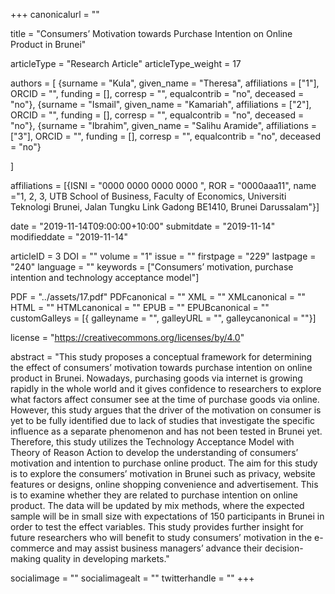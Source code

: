 +++
canonicalurl = ""

title = "Consumers’ Motivation towards Purchase Intention on Online Product in Brunei"

articleType = "Research Article"
articleType_weight = 17

authors = [
  {surname = "Kula",  given_name = "Theresa",  affiliations = ["1"],  ORCID = "", funding = [], corresp = "", equalcontrib = "no", deceased = "no"},
  {surname = "Ismail",  given_name = "Kamariah",  affiliations = ["2"],  ORCID = "", funding = [], corresp = "", equalcontrib = "no", deceased = "no"},
  {surname = "Ibrahim",  given_name = "Salihu Aramide",  affiliations = ["3"],  ORCID = "", funding = [], corresp = "", equalcontrib = "no", deceased = "no"}
  
]

affiliations = [{ISNI = "0000 0000 0000 0000 ", ROR = "0000aaa11", name ="1, 2, 3,  UTB School of Business, Faculty of Economics, Universiti Teknologi Brunei, Jalan Tungku Link Gadong BE1410, Brunei Darussalam"}]

date = "2019-11-14T09:00:00+10:00"
submitdate = "2019-11-14"
modifieddate = "2019-11-14"

articleID = 3
DOI = ""
volume = "1"
issue = ""
firstpage = "229"
lastpage = "240"
language = ""
keywords = ["Consumers’ motivation, purchase intention and technology acceptance model"]


PDF = "../assets/17.pdf"
PDFcanonical = ""
XML = ""
XMLcanonical = ""
HTML = ""
HTMLcanonical = ""
EPUB = ""
EPUBcanonical = ""
customGalleys = [{ galleyname = "", galleyURL = "", galleycanonical = ""}]

license = "https://creativecommons.org/licenses/by/4.0"

abstract = "This study proposes a conceptual framework for determining the effect of consumers’ motivation towards purchase intention on online product in Brunei. Nowadays, purchasing goods via internet is growing rapidly in the whole world and it gives confidence to researchers to explore what factors affect consumer see at the time of purchase goods via online. However, this study argues that the driver of the motivation on consumer is yet to be fully identified due to lack of studies that investigate the specific influence as a separate phenomenon and has not been tested in Brunei yet. Therefore, this study utilizes the Technology Acceptance Model with Theory of Reason Action to develop the understanding of consumers’ motivation and intention to purchase online product. The aim for this study is to explore the consumers’ motivation in Brunei such as privacy, website features or designs, online shopping convenience and advertisement. This is to examine whether they are related to purchase intention on online product. The data will be updated by mix methods, where the expected sample will be in small size with expectations of 150 participants in Brunei in order to test the effect variables. This study provides further insight for future researchers who will benefit to study consumers’ motivation in the e-commerce and may assist business managers’ advance their decision-making quality in developing markets."


socialimage = ""
socialimagealt = ""
twitterhandle = ""
+++

